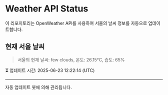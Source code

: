 
# Weather API Status

이 리포지토리는 OpenWeather API를 사용하여 서울의 날씨 정보를 자동으로 업데이트합니다.

## 현재 서울 날씨
> 서울의 현재 날씨: few clouds, 온도: 26.15°C, 습도: 65%

⏳ 업데이트 시간: 2025-06-23 12:22:14 (UTC)

---
자동 업데이트 봇에 의해 관리됩니다.
